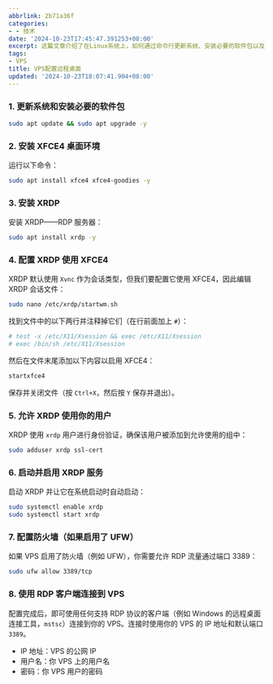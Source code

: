 ```yaml
---
abbrlink: 2b71a36f
categories:
- - 技术
date: '2024-10-23T17:45:47.391253+08:00'
excerpt: 这篇文章介绍了在Linux系统上，如何通过命令行更新系统、安装必要的软件包以及安装XFCE4桌面环境的步骤。首先，使用sudo apt update &amp;&amp; sudo apt upgrade -y命令更新系统和安装必要的软件包。然后，运行sudo apt install xfce4命令安装XFCE4桌面环境。
tags:
- VPS
title: VPS配置远程桌面
updated: '2024-10-23T18:07:41.904+08:00'
---
```

### 1. 更新系统和安装必要的软件包

```bash
sudo apt update && sudo apt upgrade -y
```

### 2. 安装 XFCE4 桌面环境

运行以下命令：

```bash
sudo apt install xfce4 xfce4-goodies -y
```

### 3. 安装 XRDP

安装 XRDP——RDP 服务器：

```bash
sudo apt install xrdp -y
```

### 4. 配置 XRDP 使用 XFCE4

XRDP 默认使用 `Xvnc` 作为会话类型，但我们要配置它使用 XFCE4，因此编辑 XRDP 会话文件：

```bash
sudo nano /etc/xrdp/startwm.sh
```

找到文件中的以下两行并注释掉它们（在行前面加上 `#`）：

```bash
# test -x /etc/X11/Xsession && exec /etc/X11/Xsession
# exec /bin/sh /etc/X11/Xsession
```

然后在文件末尾添加以下内容以启用 XFCE4：

```bash
startxfce4
```

保存并关闭文件（按 `Ctrl+X`，然后按 `Y` 保存并退出）。

### 5. 允许 XRDP 使用你的用户

XRDP 使用 `xrdp` 用户进行身份验证，确保该用户被添加到允许使用的组中：

```bash
sudo adduser xrdp ssl-cert
```

### 6. 启动并启用 XRDP 服务

启动 XRDP 并让它在系统启动时自动启动：

```bash
sudo systemctl enable xrdp
sudo systemctl start xrdp
```

### 7. 配置防火墙（如果启用了 UFW）

如果 VPS 启用了防火墙（例如 UFW），你需要允许 RDP 流量通过端口 3389：

```bash
sudo ufw allow 3389/tcp
```

### 8. 使用 RDP 客户端连接到 VPS

配置完成后，即可使用任何支持 RDP 协议的客户端（例如 Windows 的远程桌面连接工具，`mstsc`）连接到你的 VPS。连接时使用你的 VPS 的 IP 地址和默认端口 `3389`。

- IP 地址：VPS 的公网 IP
- 用户名：你 VPS 上的用户名
- 密码：你 VPS 用户的密码
